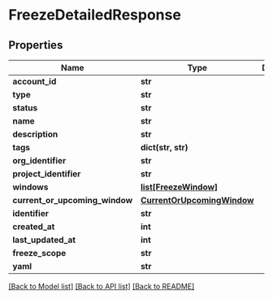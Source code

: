 # FreezeDetailedResponse

## Properties
Name | Type | Description | Notes
------------ | ------------- | ------------- | -------------
**account_id** | **str** |  | 
**type** | **str** |  | [optional] 
**status** | **str** |  | [optional] 
**name** | **str** |  | 
**description** | **str** |  | [optional] 
**tags** | **dict(str, str)** |  | [optional] 
**org_identifier** | **str** |  | [optional] 
**project_identifier** | **str** |  | [optional] 
**windows** | [**list[FreezeWindow]**](FreezeWindow.md) |  | [optional] 
**current_or_upcoming_window** | [**CurrentOrUpcomingWindow**](CurrentOrUpcomingWindow.md) |  | [optional] 
**identifier** | **str** |  | 
**created_at** | **int** |  | [optional] 
**last_updated_at** | **int** |  | [optional] 
**freeze_scope** | **str** |  | [optional] 
**yaml** | **str** |  | [optional] 

[[Back to Model list]](../README.md#documentation-for-models) [[Back to API list]](../README.md#documentation-for-api-endpoints) [[Back to README]](../README.md)

